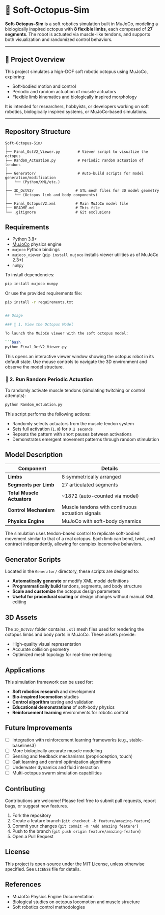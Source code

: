 # 🐙 Soft-Octopus-Sim

**Soft-Octopus-Sim** is a soft robotics simulation built in MuJoCo, modeling a biologically inspired octopus with **8 flexible limbs**, each composed of **27 segments**. The robot is actuated via muscle-like tendons, and supports both visualization and randomized control behaviors.

---

## 🚀 Project Overview

This project simulates a high-DOF soft robotic octopus using MuJoCo, exploring:
- Soft-bodied motion and control
- Periodic and random actuation of muscle actuators
- Flexible limb kinematics and biologically inspired morphology

It is intended for researchers, hobbyists, or developers working on soft robotics, biologically inspired systems, or MuJoCo-based simulations.

---

## Repository Structure

```
Soft-Octopus-Sim/
│
├── Final_OctV2_Viewer.py        # Viewer script to visualize the octopus
├── Random_Actuation.py          # Periodic random actuation of tendons
│
├── Generator/                   # Auto-build scripts for model generation/modification
│   └── (Python/XML/etc.)
│
├── 3D_OctV2/                   # STL mesh files for 3D model geometry
│   └── (Octopus limb and body components)
│
├── Final_OctopusV2.xml         # Main MuJoCo model file
├── README.md                   # This file
└── .gitignore                  # Git exclusions
```

##  Requirements

- Python 3.8+
- [MuJoCo](https://mujoco.org/) physics engine
- `mujoco` Python bindings
- `mujoco_viewer` (`pip install mujoco` installs viewer utilities as of MuJoCo 2.3+)
- `numpy`

To install dependencies:
```bash
pip install mujoco numpy
```

Or use the provided requirements file:
```bash
pip install -r requirements.txt


## Usage

### 🔹 1. View the Octopus Model

To launch the MuJoCo viewer with the soft octopus model:

```bash
python Final_OctV2_Viewer.py
```

This opens an interactive viewer window showing the octopus robot in its default state. Use mouse controls to navigate the 3D environment and observe the model structure.

### 🔹 2. Run Random Periodic Actuation

To randomly activate muscle tendons (simulating twitching or control attempts):

```bash
python Random_Actuation.py
```

This script performs the following actions:
- Randomly selects actuators from the muscle tendon system
- Sets full activation (`1.0`) for `0.2 seconds`
- Repeats the pattern with short pauses between activations
- Demonstrates emergent movement patterns through random stimulation

## Model Description

| Component | Details |
|-----------|---------|
| **Limbs** | 8 symmetrically arranged |
| **Segments per Limb** | 27 articulated segments |
| **Total Muscle Actuators** | ~1872 (auto-counted via model) |
| **Control Mechanism** | Muscle tendons with continuous actuation signals |
| **Physics Engine** | MuJoCo with soft-body dynamics |

The simulation uses tendon-based control to replicate soft-bodied movement similar to that of a real octopus. Each limb can bend, twist, and contract independently, allowing for complex locomotive behaviors.

## Generator Scripts

Located in the `Generator/` directory, these scripts are designed to:

- **Automatically generate** or modify XML model definitions
- **Programmatically build** tendons, segments, and body structure  
- **Scale and customize** the octopus design parameters
- **Useful for procedural scaling** or design changes without manual XML editing

## 3D Assets

The `3D_OctV2/` folder contains `.stl` mesh files used for rendering the octopus limbs and body parts in MuJoCo. These assets provide:

- High-quality visual representation
- Accurate collision geometry
- Optimized mesh topology for real-time rendering

## Applications

This simulation framework can be used for:

- **Soft robotics research** and development
- **Bio-inspired locomotion** studies
- **Control algorithm** testing and validation
- **Educational demonstrations** of soft-body physics
- **Reinforcement learning** environments for robotic control

## Future Improvements

- [ ] Integration with reinforcement learning frameworks (e.g., stable-baselines3)
- [ ] More biologically accurate muscle modeling
- [ ] Sensing and feedback mechanisms (proprioception, touch)
- [ ] Gait learning and control optimization algorithms
- [ ] Underwater dynamics and fluid interaction
- [ ] Multi-octopus swarm simulation capabilities

## Contributing

Contributions are welcome! Please feel free to submit pull requests, report bugs, or suggest new features.

1. Fork the repository
2. Create a feature branch (`git checkout -b feature/amazing-feature`)
3. Commit your changes (`git commit -m 'Add amazing feature'`)
4. Push to the branch (`git push origin feature/amazing-feature`)
5. Open a Pull Request

## License

This project is open-source under the MIT License, unless otherwise specified. See `LICENSE` file for details.

## References

- MuJoCo Physics Engine Documentation
- Biological studies on octopus locomotion and muscle structure
- Soft robotics control methodologies
